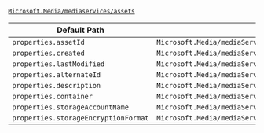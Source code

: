 [`Microsoft.Media/mediaservices/assets`](https://docs.microsoft.com/en-us/azure/templates/microsoft.media/mediaservices/assets)

| Default Path | Alias |
|---|---|
| `properties.assetId` | `Microsoft.Media/mediaServices/assets/assetId` |
| `properties.created` | `Microsoft.Media/mediaServices/assets/created` |
| `properties.lastModified` | `Microsoft.Media/mediaServices/assets/lastModified` |
| `properties.alternateId` | `Microsoft.Media/mediaServices/assets/alternateId` |
| `properties.description` | `Microsoft.Media/mediaServices/assets/description` |
| `properties.container` | `Microsoft.Media/mediaServices/assets/container` |
| `properties.storageAccountName` | `Microsoft.Media/mediaServices/assets/storageAccountName` |
| `properties.storageEncryptionFormat` | `Microsoft.Media/mediaServices/assets/storageEncryptionFormat` |

